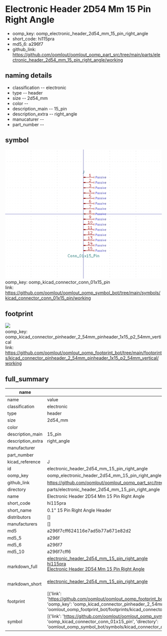 # Electronic Header 2D54 Mm 15 Pin Right Angle

  
* oomp_key: oomp_electronic_header_2d54_mm_15_pin_right_angle 
* short_code: hi115pra
* md5_6: a296f7  
* github_link: https://github.com/oomlout/oomlout_oomp_part_src/tree/main/parts/electronic_header_2d54_mm_15_pin_right_angle/working  
## naming details
* classification -- electronic
* type -- header
* size -- 2d54_mm
* color -- 
* description_main -- 15_pin
* description_extra -- right_angle
* manucaturer -- 
* part_number -- 



## symbol

![](symbol/0/working/working_600.png)  
oomp_key: oomp_kicad_connector_conn_01x15_pin  
link: https://github.com/oomlout/oomlout_oomp_symbol_bot/tree/main/symbols/kicad_connector_conn_01x15_pin/working  

## footprint

![](footprint/0/working/working_600.png)  
oomp_key: oomp_kicad_connector_pinheader_2_54mm_pinheader_1x15_p2_54mm_vertical  
link: https://github.com/oomlout/oomlout_oomp_footprint_bot/tree/main/footprints/kicad_connector_pinheader_2_54mm_pinheader_1x15_p2_54mm_vertical/working  

## full_summary
| name | value | 
| --- | --- | 
| name | value | 
| classification | electronic | 
| type | header | 
| size | 2d54_mm | 
| color |  | 
| description_main | 15_pin | 
| description_extra | right_angle | 
| manufacturer |  | 
| part_number |  | 
| kicad_reference | J | 
| id | electronic_header_2d54_mm_15_pin_right_angle | 
| oomp_key | oomp_electronic_header_2d54_mm_15_pin_right_angle | 
| github_link | https://github.com/oomlout/oomlout_oomp_part_src/tree/main/parts/electronic_header_2d54_mm_15_pin_right_angle/working | 
| directory | parts/electronic_header_2d54_mm_15_pin_right_angle | 
| name | Electronic Header 2D54 Mm 15 Pin Right Angle | 
| short_code | hi115pra | 
| short_name | 0.1" 15 Pin Right Angle Header | 
| distributors | [] | 
| manufacturers | [] | 
| md5 | a296f7cff624116e7ad5b77a671e82d2 | 
| md5_5 | a296f | 
| md5_6 | a296f7 | 
| md5_10 | a296f7cff6 | 
| markdown_full | [electronic_header_2d54_mm_15_pin_right_angle](https://github.com/oomlout/oomlout_oomp_part_src/tree/main/parts/electronic_header_2d54_mm_15_pin_right_angle/working)<br>[hi115pra](https://github.com/oomlout/oomlout_oomp_part_src/tree/main/parts/electronic_header_2d54_mm_15_pin_right_angle/working)<br>[Electronic Header 2D54 Mm 15 Pin Right Angle](https://github.com/oomlout/oomlout_oomp_part_src/tree/main/parts/electronic_header_2d54_mm_15_pin_right_angle/working)<br><br> | 
| markdown_short | [electronic_header_2d54_mm_15_pin_right_angle](https://github.com/oomlout/oomlout_oomp_part_src/tree/main/parts/electronic_header_2d54_mm_15_pin_right_angle/working)<br><br> | 
| footprint | [{'link': 'https://github.com/oomlout/oomlout_oomp_footprint_bot/tree/main/foootprntss/kicad_connector_pinheader_2_54mm_pinheader_1x15_p2_54mm_vertical', 'oomp_key': 'oomp_kicad_connector_pinheader_2_54mm_pinheader_1x15_p2_54mm_vertical', 'directory': 'oomlout_oomp_footprint_bot/footprints/kicad_connector_pinheader_2_54mm_pinheader_1x15_p2_54mm_vertical//working/working.kicad_mod'}] | 
| symbol | [{'link': 'https://github.com/oomlout/oomlout_oomp_symbol_bot/tree/main/symbols/kicad_connector_conn_01x15_pin', 'oomp_key': 'oomp_kicad_connector_conn_01x15_pin', 'directory': 'oomlout_oomp_symbol_bot/symbols/kicad_connector_conn_01x15_pin//working/working.kicad_sym'}] | 
